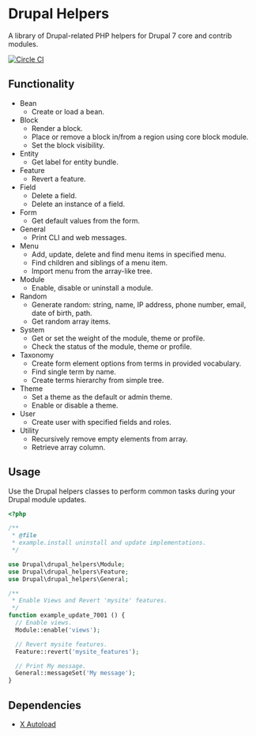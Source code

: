 Drupal Helpers
==============

A library of Drupal-related PHP helpers for Drupal 7 core and contrib modules.

[![Circle CI](https://circleci.com/gh/nicksantamaria/drupal_helpers.svg?style=shield)](https://circleci.com/gh/nicksantamaria/drupal_helpers)

Functionality
-------------

* Bean
  * Create or load a bean.
* Block
  * Render a block.
  * Place or remove a block in/from a region using core block module.
  * Set the block visibility.
* Entity
  * Get label for entity bundle.
* Feature
  * Revert a feature.
* Field
  * Delete a field.
  * Delete an instance of a field.
* Form
  * Get default values from the form.
* General
  * Print CLI and web messages.
* Menu
  * Add, update, delete and find menu items in specified menu.
  * Find children and siblings of a menu item.
  * Import menu from the array-like tree.
* Module
	* Enable, disable or uninstall a module.
* Random
 	* Generate random: string, name, IP address, phone number, email, date of birth, path.
	* Get random array items.
* System
	* Get or set the weight of the module, theme or profile.
	* Check the status of the module, theme or profile.
* Taxonomy
	* Create form element options from terms in provided vocabulary.
	* Find single term by name.
	* Create terms hierarchy from simple tree.
* Theme
	* Set a theme as the default or admin theme.
	* Enable or disable a theme.
* User
	* Create user with specified fields and roles.
* Utility
	* Recursively remove empty elements from array.
	* Retrieve array column.

Usage
-----

Use the Drupal helpers classes to perform common tasks during your Drupal module updates.

```php
<?php

/**
 * @file
 * example.install uninstall and update implementations.
 */

use Drupal\drupal_helpers\Module;
use Drupal\drupal_helpers\Feature;
use Drupal\drupal_helpers\General;

/**
 * Enable Views and Revert 'mysite' features.
 */
function example_update_7001 () {
  // Enable views.
  Module::enable('views');

  // Revert mysite features.
  Feature::revert('mysite_features');

  // Print My message.
  General::messageSet('My message');
}
```

Dependencies
------------

- [X Autoload](https://www.drupal.org/project/xautoload)
